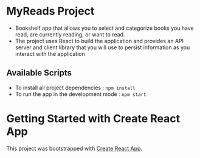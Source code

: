 # MyReads Project
- Bookshelf app that allows you to select and categorize books you have read, are currently reading, or want to read. 
- The project uses React to build the application and provides an API server and client library that you will use to persist information as you interact with the application

## Available Scripts

- To install all project dependencies  : `npm install`
- To run the app in the development mode : `npm start`
# Getting Started with Create React App

This project was bootstrapped with [Create React App](https://github.com/facebook/create-react-app).
